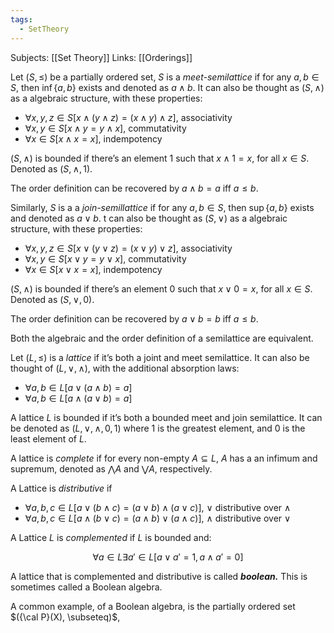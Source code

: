 ```yaml
---
tags:
  - SetTheory
---
```

Subjects: [[Set Theory]]
Links: [[Orderings]]

Let $(S, \le)$ be a partially ordered set, $S$ is a _meet-semilattice_ if for any $a,b \in S$, then $\inf\{a,b\}$ exists and denoted as $a \wedge b$. It can also be thought as $(S, \land)$ as a algebraic structure, with these properties:

- $\forall x, y, z \in S[x \wedge (y \wedge z) = (x \wedge y) \wedge z]$, associativity
- $\forall x, y \in S[x \wedge y = y \wedge x]$, commutativity
- $\forall x \in S[x \wedge x= x]$, indempotency

$(S, \wedge)$ is bounded if there’s an element $1$ such that $x \wedge 1 = x$, for all $x \in S$. Denoted as $(S, \wedge, 1)$.

The order definition can be recovered by $a \wedge b = a$ iff $a \le b$.

Similarly, $S$ is a a _join-semillattice_ if for any $a, b\in S$, then $\sup\{a,b\}$ exists and denoted as $a \vee b$. t can also be thought as $(S, \vee)$ as a algebraic structure, with these properties:

- $\forall x, y, z \in S[x \vee (y \vee z) = (x \vee y) \vee z]$, associativity
- $\forall x, y \in S[x \vee y = y \vee x]$, commutativity
- $\forall x \in S[x \vee x= x]$, indempotency

$(S, \wedge)$ is bounded if there’s an element $0$ such that $x \vee 0 = x$, for all $x \in S$. Denoted as $(S, \vee, 0)$.

The order definition can be recovered by $a \vee b = b$ iff $a \le b$.

Both the algebraic and the order definition of a semilattice are equivalent.

Let $(L, \le)$ is a _lattice_ if it’s both a joint and meet semilattice. It can also be thought of $(L, \vee, \wedge)$, with the additional absorption laws:

- $\forall a, b \in L[a\vee (a\wedge b)=a]$
- $\forall a, b \in L[a\wedge (a\vee b)=a]$

A lattice $L$ is bounded if it’s both a bounded meet and join semilattice. It can be denoted as $(L, \vee, \wedge, 0, 1)$ where $1$ is the greatest element, and $0$ is the least element of $L$.

A lattice is _complete_ if for every non-empty $A \subseteq L$, $A$ has a an infimum and supremum, denoted as $\bigwedge A$ and $\bigvee A$, respectively.

A Lattice is _distributive_ if

- $\forall a, b, c \in L[a\vee (b \wedge c) =(a\vee b) \wedge(a\vee c)]$, $\vee$ distributive over $\wedge$
- $\forall a, b, c \in L[a\wedge(b \vee c) =(a\wedge b) \vee(a\wedge c)]$, $\wedge$ distributive over $\vee$

A Lattice $L$ is _complemented_ if $L$ is bounded and:

$$ \forall a \in L \exists a' \in L[a\vee a' = 1, a \wedge a'=0 ] $$

A lattice that is complemented and distributive is called _**boolean.**_ This is sometimes called a Boolean algebra. 

A common example, of a Boolean algebra, is the partially ordered set $({\cal P}(X), \subseteq)$, 